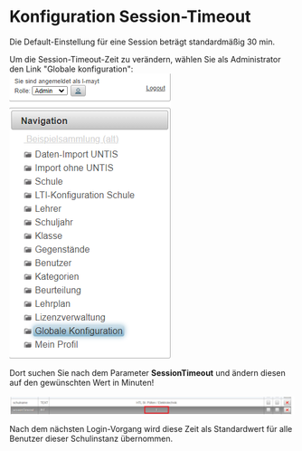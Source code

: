 # Konfiguration Session-Timeout
Die Default-Einstellung für eine Session beträgt standardmäßig 30 min.

Um die Session-Timeout-Zeit zu verändern, wählen Sie als Administrator den Link "Globale konfiguration":<br>
![img.png](img.png)

Dort suchen Sie nach dem Parameter **SessionTimeout** und ändern diesen auf den gewünschten Wert in Minuten!<br><br>
![img_2.png](img_2.png)

Nach dem nächsten Login-Vorgang wird diese Zeit als Standardwert für alle Benutzer dieser Schulinstanz übernommen.